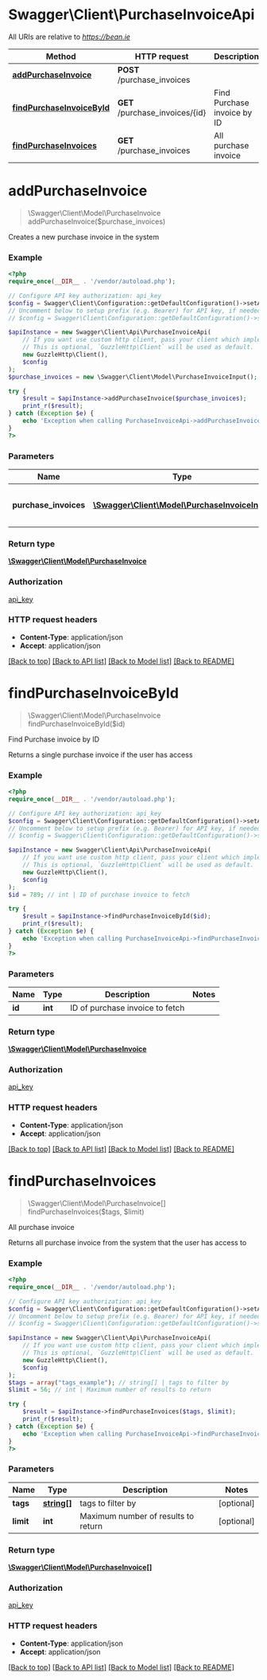 # Swagger\Client\PurchaseInvoiceApi

All URIs are relative to *https://bean.ie*

Method | HTTP request | Description
------------- | ------------- | -------------
[**addPurchaseInvoice**](PurchaseInvoiceApi.md#addPurchaseInvoice) | **POST** /purchase_invoices | 
[**findPurchaseInvoiceById**](PurchaseInvoiceApi.md#findPurchaseInvoiceById) | **GET** /purchase_invoices/{id} | Find Purchase invoice by ID
[**findPurchaseInvoices**](PurchaseInvoiceApi.md#findPurchaseInvoices) | **GET** /purchase_invoices | All purchase invoice


# **addPurchaseInvoice**
> \Swagger\Client\Model\PurchaseInvoice addPurchaseInvoice($purchase_invoices)



Creates a new purchase invoice in the system

### Example
```php
<?php
require_once(__DIR__ . '/vendor/autoload.php');

// Configure API key authorization: api_key
$config = Swagger\Client\Configuration::getDefaultConfiguration()->setApiKey('ApiKey', 'YOUR_API_KEY');
// Uncomment below to setup prefix (e.g. Bearer) for API key, if needed
// $config = Swagger\Client\Configuration::getDefaultConfiguration()->setApiKeyPrefix('ApiKey', 'Bearer');

$apiInstance = new Swagger\Client\Api\PurchaseInvoiceApi(
    // If you want use custom http client, pass your client which implements `GuzzleHttp\ClientInterface`.
    // This is optional, `GuzzleHttp\Client` will be used as default.
    new GuzzleHttp\Client(),
    $config
);
$purchase_invoices = new \Swagger\Client\Model\PurchaseInvoiceInput(); // \Swagger\Client\Model\PurchaseInvoiceInput | Purchase invoice to add to the system

try {
    $result = $apiInstance->addPurchaseInvoice($purchase_invoices);
    print_r($result);
} catch (Exception $e) {
    echo 'Exception when calling PurchaseInvoiceApi->addPurchaseInvoice: ', $e->getMessage(), PHP_EOL;
}
?>
```

### Parameters

Name | Type | Description  | Notes
------------- | ------------- | ------------- | -------------
 **purchase_invoices** | [**\Swagger\Client\Model\PurchaseInvoiceInput**](../Model/PurchaseInvoiceInput.md)| Purchase invoice to add to the system |

### Return type

[**\Swagger\Client\Model\PurchaseInvoice**](../Model/PurchaseInvoice.md)

### Authorization

[api_key](../../README.md#api_key)

### HTTP request headers

 - **Content-Type**: application/json
 - **Accept**: application/json

[[Back to top]](#) [[Back to API list]](../../README.md#documentation-for-api-endpoints) [[Back to Model list]](../../README.md#documentation-for-models) [[Back to README]](../../README.md)

# **findPurchaseInvoiceById**
> \Swagger\Client\Model\PurchaseInvoice findPurchaseInvoiceById($id)

Find Purchase invoice by ID

Returns a single purchase invoice if the user has access

### Example
```php
<?php
require_once(__DIR__ . '/vendor/autoload.php');

// Configure API key authorization: api_key
$config = Swagger\Client\Configuration::getDefaultConfiguration()->setApiKey('ApiKey', 'YOUR_API_KEY');
// Uncomment below to setup prefix (e.g. Bearer) for API key, if needed
// $config = Swagger\Client\Configuration::getDefaultConfiguration()->setApiKeyPrefix('ApiKey', 'Bearer');

$apiInstance = new Swagger\Client\Api\PurchaseInvoiceApi(
    // If you want use custom http client, pass your client which implements `GuzzleHttp\ClientInterface`.
    // This is optional, `GuzzleHttp\Client` will be used as default.
    new GuzzleHttp\Client(),
    $config
);
$id = 789; // int | ID of purchase invoice to fetch

try {
    $result = $apiInstance->findPurchaseInvoiceById($id);
    print_r($result);
} catch (Exception $e) {
    echo 'Exception when calling PurchaseInvoiceApi->findPurchaseInvoiceById: ', $e->getMessage(), PHP_EOL;
}
?>
```

### Parameters

Name | Type | Description  | Notes
------------- | ------------- | ------------- | -------------
 **id** | **int**| ID of purchase invoice to fetch |

### Return type

[**\Swagger\Client\Model\PurchaseInvoice**](../Model/PurchaseInvoice.md)

### Authorization

[api_key](../../README.md#api_key)

### HTTP request headers

 - **Content-Type**: application/json
 - **Accept**: application/json

[[Back to top]](#) [[Back to API list]](../../README.md#documentation-for-api-endpoints) [[Back to Model list]](../../README.md#documentation-for-models) [[Back to README]](../../README.md)

# **findPurchaseInvoices**
> \Swagger\Client\Model\PurchaseInvoice[] findPurchaseInvoices($tags, $limit)

All purchase invoice

Returns all purchase invoice from the system that the user has access to

### Example
```php
<?php
require_once(__DIR__ . '/vendor/autoload.php');

// Configure API key authorization: api_key
$config = Swagger\Client\Configuration::getDefaultConfiguration()->setApiKey('ApiKey', 'YOUR_API_KEY');
// Uncomment below to setup prefix (e.g. Bearer) for API key, if needed
// $config = Swagger\Client\Configuration::getDefaultConfiguration()->setApiKeyPrefix('ApiKey', 'Bearer');

$apiInstance = new Swagger\Client\Api\PurchaseInvoiceApi(
    // If you want use custom http client, pass your client which implements `GuzzleHttp\ClientInterface`.
    // This is optional, `GuzzleHttp\Client` will be used as default.
    new GuzzleHttp\Client(),
    $config
);
$tags = array("tags_example"); // string[] | tags to filter by
$limit = 56; // int | Maximum number of results to return

try {
    $result = $apiInstance->findPurchaseInvoices($tags, $limit);
    print_r($result);
} catch (Exception $e) {
    echo 'Exception when calling PurchaseInvoiceApi->findPurchaseInvoices: ', $e->getMessage(), PHP_EOL;
}
?>
```

### Parameters

Name | Type | Description  | Notes
------------- | ------------- | ------------- | -------------
 **tags** | [**string[]**](../Model/string.md)| tags to filter by | [optional]
 **limit** | **int**| Maximum number of results to return | [optional]

### Return type

[**\Swagger\Client\Model\PurchaseInvoice[]**](../Model/PurchaseInvoice.md)

### Authorization

[api_key](../../README.md#api_key)

### HTTP request headers

 - **Content-Type**: application/json
 - **Accept**: application/json

[[Back to top]](#) [[Back to API list]](../../README.md#documentation-for-api-endpoints) [[Back to Model list]](../../README.md#documentation-for-models) [[Back to README]](../../README.md)

